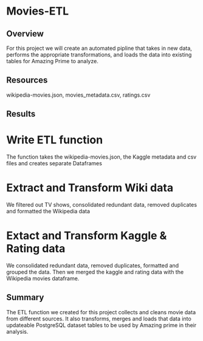 # Movies-ETL
## Overview
For this project we will create an automated pipline that takes in new data, performs the appropriate transformations, and loads the data into existing tables for Amazing Prime to analyze.

## Resources
wikipedia-movies.json, movies_metadata.csv, ratings.csv

## Results
# Write ETL function
The function takes the wikipedia-movies.json, the Kaggle metadata and csv files and creates separate Dataframes
# Extract and Transform Wiki data
We filtered out TV shows, consolidated redundant data, removed duplicates and formatted the Wikipedia data
# Extact and Transform Kaggle & Rating data
We consolidated redundant data, removed duplicates, formatted and grouped the data. Then we merged the kaggle and rating data with the Wikipedia movies dataframe.

## Summary
The ETL function we created for this project collects and cleans movie data from different sources. It also transforms, merges and loads that data into updateable PostgreSQL dataset tables to be used by Amazing prime in their analysis.
